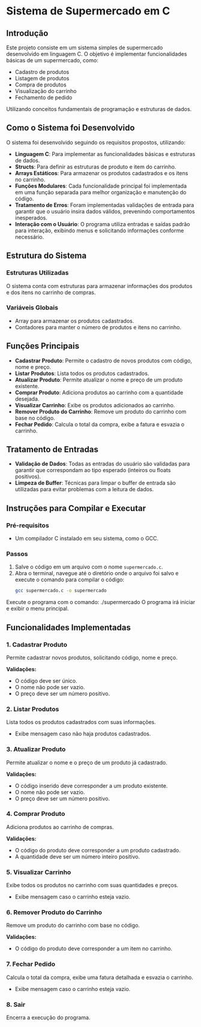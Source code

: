 # Sistema de Supermercado em C

## Introdução
Este projeto consiste em um sistema simples de supermercado desenvolvido em linguagem C. O objetivo é implementar funcionalidades básicas de um supermercado, como:

- Cadastro de produtos
- Listagem de produtos
- Compra de produtos
- Visualização do carrinho
- Fechamento de pedido

Utilizando conceitos fundamentais de programação e estruturas de dados.

## Como o Sistema foi Desenvolvido
O sistema foi desenvolvido seguindo os requisitos propostos, utilizando:

- **Linguagem C**: Para implementar as funcionalidades básicas e estruturas de dados.
- **Structs**: Para definir as estruturas de produto e item do carrinho.
- **Arrays Estáticos**: Para armazenar os produtos cadastrados e os itens no carrinho.
- **Funções Modulares**: Cada funcionalidade principal foi implementada em uma função separada para melhor organização e manutenção do código.
- **Tratamento de Erros**: Foram implementadas validações de entrada para garantir que o usuário insira dados válidos, prevenindo comportamentos inesperados.
- **Interação com o Usuário**: O programa utiliza entradas e saídas padrão para interação, exibindo menus e solicitando informações conforme necessário.

## Estrutura do Sistema

### Estruturas Utilizadas
O sistema conta com estruturas para armazenar informações dos produtos e dos itens no carrinho de compras.

### Variáveis Globais
- Array para armazenar os produtos cadastrados.
- Contadores para manter o número de produtos e itens no carrinho.

## Funções Principais
- **Cadastrar Produto**: Permite o cadastro de novos produtos com código, nome e preço.
- **Listar Produtos**: Lista todos os produtos cadastrados.
- **Atualizar Produto**: Permite atualizar o nome e preço de um produto existente.
- **Comprar Produto**: Adiciona produtos ao carrinho com a quantidade desejada.
- **Visualizar Carrinho**: Exibe os produtos adicionados ao carrinho.
- **Remover Produto do Carrinho**: Remove um produto do carrinho com base no código.
- **Fechar Pedido**: Calcula o total da compra, exibe a fatura e esvazia o carrinho.

## Tratamento de Entradas
- **Validação de Dados**: Todas as entradas do usuário são validadas para garantir que correspondam ao tipo esperado (inteiros ou floats positivos).
- **Limpeza de Buffer**: Técnicas para limpar o buffer de entrada são utilizadas para evitar problemas com a leitura de dados.

## Instruções para Compilar e Executar

### Pré-requisitos
- Um compilador C instalado em seu sistema, como o GCC.

### Passos

1. Salve o código em um arquivo com o nome `supermercado.c`.
2. Abra o terminal, navegue até o diretório onde o arquivo foi salvo e execute o comando para compilar o código:
   ```bash
   gcc supermercado.c -o supermercado
Execute o programa com o comando:
./supermercado
O programa irá iniciar e exibir o menu principal.

## Funcionalidades Implementadas

### 1. Cadastrar Produto
Permite cadastrar novos produtos, solicitando código, nome e preço.

**Validações:**
- O código deve ser único.
- O nome não pode ser vazio.
- O preço deve ser um número positivo.

### 2. Listar Produtos
Lista todos os produtos cadastrados com suas informações.

- Exibe mensagem caso não haja produtos cadastrados.

### 3. Atualizar Produto
Permite atualizar o nome e o preço de um produto já cadastrado.

**Validações:**
- O código inserido deve corresponder a um produto existente.
- O nome não pode ser vazio.
- O preço deve ser um número positivo.

### 4. Comprar Produto
Adiciona produtos ao carrinho de compras.

**Validações:**
- O código do produto deve corresponder a um produto cadastrado.
- A quantidade deve ser um número inteiro positivo.

### 5. Visualizar Carrinho
Exibe todos os produtos no carrinho com suas quantidades e preços.

- Exibe mensagem caso o carrinho esteja vazio.

### 6. Remover Produto do Carrinho
Remove um produto do carrinho com base no código.

**Validações:**
- O código do produto deve corresponder a um item no carrinho.

### 7. Fechar Pedido
Calcula o total da compra, exibe uma fatura detalhada e esvazia o carrinho.

- Exibe mensagem caso o carrinho esteja vazio.

### 8. Sair
Encerra a execução do programa.
